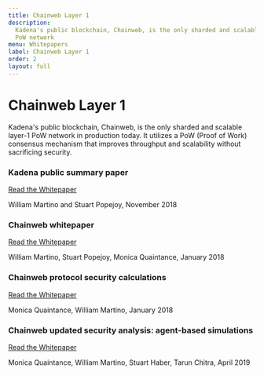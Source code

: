 ```yaml
---
title: Chainweb Layer 1
description:
  Kadena's public blockchain, Chainweb, is the only sharded and scalable layer-1
  PoW network
menu: Whitepapers
label: Chainweb Layer 1
order: 2
layout: full
---
```


# Chainweb Layer 1

Kadena's public blockchain, Chainweb, is the only sharded and scalable layer-1
PoW network in production today. It utilizes a PoW (Proof of Work) consensus
mechanism that improves throughput and scalability without sacrificing security.

### Kadena public summary paper

[Read the Whitepaper](https://d31d887a-c1e0-47c2-aa51-c69f9f998b07.filesusr.com/ugd/86a16f_1e25e5ac5db44fb7b7e4eb2fe845ce2d.pdf)

William Martino and Stuart Popejoy, November 2018

### Chainweb whitepaper

[Read the Whitepaper](https://d31d887a-c1e0-47c2-aa51-c69f9f998b07.filesusr.com/ugd/86a16f_029c9991469e4565a7c334dd716345f4.pdf)

William Martino, Stuart Popejoy, Monica Quaintance, January 2018

### Chainweb protocol security calculations

[Read the Whitepaper](https://d31d887a-c1e0-47c2-aa51-c69f9f998b07.filesusr.com/ugd/86a16f_26d87f20cf8548d2927e28152babf533.pdf)

Monica Quaintance, William Martino, January 2018

### Chainweb updated security analysis: agent-based simulations

[Read the Whitepaper](https://d31d887a-c1e0-47c2-aa51-c69f9f998b07.filesusr.com/ugd/86a16f_3b2d0c58179d4edd9df6df4d55d61dda.pdf)

Monica Quaintance, William Martino, Stuart Haber, Tarun Chitra, April 2019
